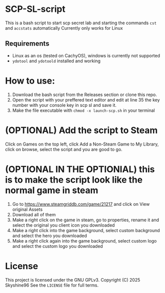 # SCP-SL-script
This is a bash script to start scp secret lab and starting the commands `cst` and `accstats` automatically
Currently only works for Linux

## Requirements
- Linux as an os (tested on CachyOS), windows is currently not supported
- `ydotool` and `ydotoold` installed and working

# How to use:
1. Download the bash script from the Releases section or clone this repo.
2. Open the script with your preffered text editor and edit at line 35 the key number with your console key in scp sl and save it.
3. Make the file executable with `chmod -x launch-scp.sh` in your terminal

# (OPTIONAL) Add the script to Steam
Click on Games on the top left, click Add a Non-Steam Game to My Library, click on browse, select the script and you are good to go.

# (OPTIONAL IN THE OPTIONIAL) this is to make the script look like the normal game in steam
1. Go to https://www.steamgriddb.com/game/21217 and click on View original Assets
2. Download all of them
3. Make a right click on the game in steam, go to properties, rename it and select the original you client icon you downloaded
4. Make a right click into the game background, select custom background and select the hero you downloaded
5. Make a right click again into the game background, select custom logo and select the custom logo you downloaded


# License
This project is licensed under the GNU GPLv3.
Copyright (C) 2025 Skyshine96
See the `LICENSE` file for full terms.
